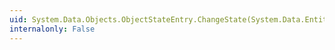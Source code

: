```yaml
---
uid: System.Data.Objects.ObjectStateEntry.ChangeState(System.Data.EntityState)
internalonly: False
---
```


